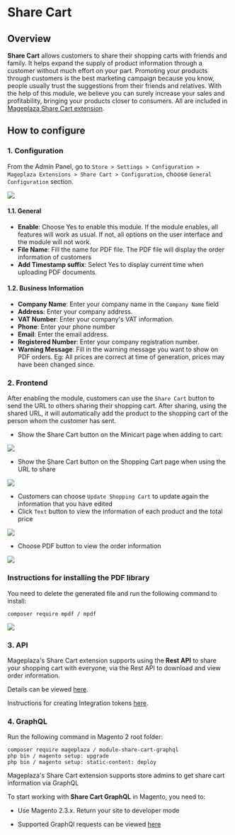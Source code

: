 # Share Cart
## Overview

**Share Cart** allows customers to share their shopping carts with friends and family. It helps expand the supply of product information through a customer without much effort on your part. Promoting your products through customers is the best marketing campaign because you know, people usually trust the suggestions from their friends and relatives. With the help of this module, we believe you can surely increase your sales and profitability, bringing your products closer to consumers. All are included in [Mageplaza Share Cart extension]().


## How to configure
### 1. Configuration 

From the Admin Panel, go to `Store > Settings > Configuration > Mageplaza Extensions > Share Cart > Configuration`, choose `General Configuration` section.

![](https://i.imgur.com/sZ5giNx.png)

#### 1.1. General

- **Enable**: Choose Yes to enable this module. If the module enables, all features will work as usual. If not, all options on the user interface and the module will not work.
- **File Name**: Fill the name for PDF file. The PDF file will display the order information of customers
- **Add Timestamp suffix**: Select Yes to display current time when uploading PDF documents.

#### 1.2. Business Information

- **Company Name**: Enter your company name in the `Company Name` field
- **Address**: Enter your company address.
- **VAT Number**: Enter your company's VAT information.
- **Phone**: Enter your phone number
- **Email**: Enter the email address.
- **Registered Number**: Enter your company registration number.
- **Warning Message**: Fill in the warning message you want to show on PDF orders. Eg: All prices are correct at time of generation, prices may have been changed since.

### 2. Frontend

After enabling the module, customers can use the `Share Cart` button to send the URL to others sharing their shopping cart. After sharing, using the shared URL, it will automatically add the product to the shopping cart of the person whom the customer has sent.

- Show the Share Cart button on the Minicart page when adding to cart:

![](https://i.imgur.com/K3FrpU0.png)

- Show the Share Cart button on the Shopping Cart page when using the URL to share

![](https://i.imgur.com/2WXJK43.png)

  - Customers can choose `Update Shopping Cart` to update again the information that you have edited
  - Click `Text` button to view the information of each product and the total price
  
  ![](https://i.imgur.com/eCa4Ujp.png)
  
  - Choose PDF button to view the order information
  
  ![](https://i.imgur.com/AVEjzOA.png)
  
 ### Instructions for installing the PDF library

You need to delete the generated file and run the following command to install:

`composer require mpdf / mpdf`

![](https://i.imgur.com/itzROxc.png)

### 3. API

Mageplaza's Share Cart extension supports using the **Rest API** to share your shopping cart with everyone, via the Rest API to download and view order information.

Details can be viewed [here](https://documenter.getpostman.com/view/10589000/SzRxXrGA?version=latest).

Instructions for creating Integration tokens [here](https://devdocs.magento.com/guides/v2.3/get-started/authentication/gs-authentication-token.html).

### 4. GraphQL

Run the following command in Magento 2 root folder:

```
composer require mageplaza / module-share-cart-graphql
php bin / magento setup: upgrade
php bin / magento setup: static-content: deploy

```

Mageplaza's Share Cart extension supports store admins to get share cart information via GraphQL

To start working with **Share Cart GraphQL** in Magento, you need to:

- Use Magento 2.3.x. Return your site to developer mode

- Supported GraphQl requests can be viewed <a href='https://documenter.getpostman.com/view/10589000/SzRxXrGB?version=latest' target='_blank' rel='nofollow'>here</a>
  
  
  
  
  
  
  
  
  

